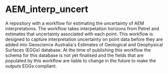 # AEM_interp_uncert
A repository with a workflow for estimating the uncertainty of AEM interpretations. The workflow takes interpetation horizons from Petrel and estimates that uncertainty associated with each point. This workflow is designed to capture interpretation uncertainty on point data before they are added into Geoscience Australia's Estimates of Geological and Geophysical Surfaces (EGGs) database. At the time of publishing this workflow the schema for this database is not yet finalised and the fields that are populated by this workflow are liable to change in the future to make the outputs EGGs compliant.

